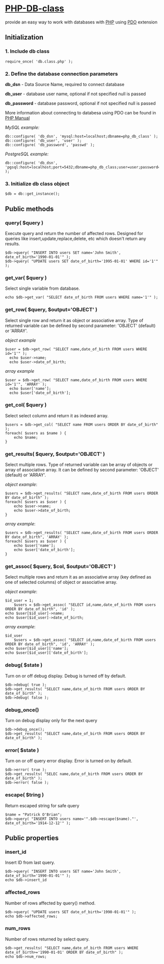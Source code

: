 [PHP-DB-class](http://lszymkowiak.pl/db)
=============

provide an easy way to work with databases with [PHP](http://www.php.net/) using [PDO](http://www.php.net/manual/en/book.pdo.php) extension

Initialization
--------------

### 1. Include db class ###

    require_once( 'db.class.php' );

### 2. Define the database connection parameters ###

**db\_dsn** - Data Source Name, required to connect database

**db\_user** - database user name, optional if not specified null is passed

**db\_password**  - database password, optional if not specified null is passed

More information about connecting to databesa using PDO can be found in [PHP Manual](http://www.php.net/manual/en/pdo.construct.php)

*MySQL example:*

    db::configure( 'db_dsn', 'mysql:host=localhost;dbname=php_db_class' );
    db::configure( 'db_user', 'user' );
    db::configure( 'db_password', 'passwd' );

*PostgreSQL example:*

    db::configure( 'db_dsn', 'pgsql:host=localhost;port=5432;dbname=php_db_class;user=user;password=passwd' );


### 3. Initialize db class object ###

    $db = db::get_instance();

Public methods
--------------

### query( $query ) ###

Execute query and return the number of affected rows.
Designed for queries like insert,update,replace,delete, etc which doesn't return any results.

    $db->query( "INSERT INTO users SET name='John Smith', date_of_birth='1990-01-01'" );
    $db->query( "UPDATE users SET date_of_birth='1995-01-01' WHERE id='1'" );

### get_var( $query ) ###

Select single variable from database.

    echo $db->get_var( "SELECT date_of_birth FROM users WHERE name='1'" );

### get_row( $query, $output='OBJECT' ) ###

Select single row and return it as object or associative array.
Type of returned variable can be defined by second parameter: 'OBJECT' (default) or 'ARRAY'.

*object example*

    $user = $db->get_row( "SELECT name,date_of_birth FROM users WHERE id='1'" );
	  echo $user->name;
	  echo $user->date_of_birth;

*array example*

    $user = $db->get_row( "SELECT name,date_of_birth FROM users WHERE id='1'", 'ARRAY' );
	  echo $user['name'];
	  echo $user['date_of_birth'];

### get_col( $query ) ###

Select select column and return it as indexed array.

    $users = $db->get_col( "SELECT name FROM users ORDER BY date_of_birth" );
    foreach( $users as $name ) {
        echo $name;
    }

### get_results( $query, $output='OBJECT' ) ###

Select multiple rows.
Type of returned variable can be array of objects or array of associative array.
It can be defined by second parameter: 'OBJECT' (default) or 'ARRAY'.

*object example*:

    $users = $db->get_results( "SELECT name,date_of_birth FROM users ORDER BY date_of_birth" );
    foreach( $users as $user ) {
        echo $user->name;
        echo $user->date_of_birth;
    }

*array example*:


    $users = $db->get_results( "SELECT name,date_of_birth FROM users ORDER BY date_of_birth", 'ARRAY' );
    foreach( $users as $user ) {
        echo $user['name'];
        echo $user['date_of_birth'];
    }

### get_assoc( $query, $col, $output='OBJECT' ) ###

Select multiple rows and return it as an associative array (key defined as one of selected columns) of object or associative array.

*object example*:

    $id_user = 1;
		$users = $db->get_assoc( "SELECT id,name,date_of_birth FROM users ORDER BY date_of_birth", 'id' );
    echo $user[$id_user]->name;
    echo $user[$id_user]->date_of_birth;

*array example*:

    $id_user
		$users = $db->get_assoc( "SELECT id,name,date_of_birth FROM users ORDER BY date_of_birth", 'id', 'ARRAY' );
    echo $user[$id_user]['name'];
    echo $user[$id_user]['date_of_birth'];


### debug( $state ) ###

Turn on or off debug display.
Debug is turned off by default.

    $db->debug( true );
    $db->get_results( "SELECT name,date_of_birth FROM users ORDER BY date_of_birth" );
    $db->debug( false );

### debug_once() ###

Turn on debug display only for the next query

    $db->debug_once();
    $db->get_results( "SELECT name,date_of_birth FROM users ORDER BY date_of_birth" );

### error( $state ) ###

Turn on or off query error display.
Error is turned on by default.

    $db->error( true );
    $db->get_results( "SELEC name,date_of_birth FROM users ORDER BY date_of_birth" );
    $db->error( false );

### escape( $tring ) ###

Return escaped string for safe query

    $name = "Patrick O'Brian";
    $db->query( "INSERT INTO users name='".$db->escape($name)."', date_of_birth='1914-12-12'" );

		
Public properties
-----------------

### insert_id ###

Insert ID from last query.

    $db->query( "INSERT INTO users SET name='John Smith', date_of_birth='1990-01-01'" );
    echo $db->insert_id

### affected_rows ###

Number of rows affected by query() method.

    $db->query( "UPDATE users SET date_of_birth='1990-01-01'" );
    echo $db->affected_rows;

### num_rows ###

Number of rows returned by select query.

    $db->get_results( "SELECT name,date_of_birth FROM users WHERE date_of_birth>='1990-01-01' ORDER BY date_of_birth" );
    echo $db->num_rows;
